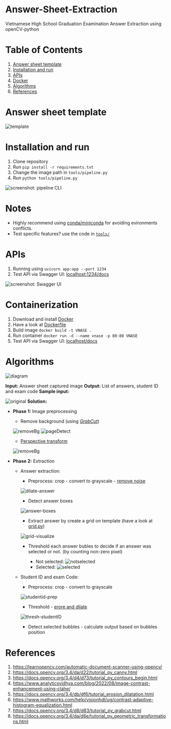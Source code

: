# Answer-Sheet-Extraction
Vietnamese High School Graduation Examination Answer Extraction using openCV-python

# Table of Contents
1. [Answer sheet template](#Answer-sheet-template)
2. [Installation and run](#Installation-and-run)
3. [APIs](#APIs)
4. [Docker](#Containerization)
4. [Algorithms](#Algorithms)
5. [References](#References)

# Answer sheet template 

![template](data/template.png)

# Installation and run
1. Clone repository
2. Run ```pip install -r requirements.txt```
3. Change the image path in ```tools/pipeline.py```
4. Run ```python tools/pipeline.py```

![screenshot: pipeline CLI](screenshot/pipelineCLI.png)

# Notes
- Highly recommend using [conda/miniconda](https://docs.anaconda.com/free/miniconda/miniconda-install/) for avoiding evironments conflicts.
- Test specific features? use the code in [```tools/```](./tools/)

# APIs
1. Running using ```uvicorn app:app --port 1234```
2. Test API via Swagger UI: [localhost:1234/docs](localhost:1234/docs)

![screenshot: Swagger UI](screenshot/swaggerUI.jpeg)

# Containerization
1. Download and install [Docker](https://docs.docker.com/engine/install/)
2. Have a look at [Dockerfile](Dockerfile)
3. Build image ```docker build -t VNASE .```
4. Run container ```docker run -d --name vnase -p 80:80 VNASE```
5. Test API via Swagger UI: [localhost/docs](localhost/docs)

# Algorithms

![diagram](screenshot/VNAnswerSheetExtractionDiagram.png)

**Input:** Answer sheet captured image
**Output:** List of answers, student ID and exam code
**Sample input:** 

![original](data/sample%20(2).jpg)
**Solution:**
- **Phase 1:** Image preprocessing
    - Remove background (using [*GrabCut*](https://docs.opencv.org/3.4/d8/d83/tutorial_py_grabcut.html))

    ![removeBg](debug/0-paper/3_grabCut.jpg) 
    ![pageDetect](debug/0-paper/4_pageDetect.jpg)

    - [Perspective transform](https://docs.opencv.org/3.4/da/d6e/tutorial_py_geometric_transformations.html)

    ![removeBg](debug/0_preprocessed.jpg) 

- **Phase 2:** Extraction
    - Answer extraction:
        - Preprocess: crop - convert to grayscale - [remove noise](https://www.analyticsvidhya.com/blog/2022/08/image-contrast-enhancement-using-clahe/)

        ![dilate-answer](debug/answer/5_dilate_canny.jpg) 

        - Detect answer boxes

        ![answer-boxes](debug/answer/6_boxes.jpg) 

        - Extract answer by create a grid on template (have a look at [grid.py](src/extraction/grid.py)) 

        ![grid-visualize](debug/answer/4_2.jpg) 

        - Threshold each answer bubles to decide if an answer was selected or not. (by counting non-zero pixel)

            - Not selected: ![notselected](debug/answer/slice/1_0.jpg) 
            - Selected: ![selected](debug/answer/slice/1_2.jpg) 
        
    - Student ID and exam Code:
         
        - Preprocess: crop - convert to grayscale

        ![studentid-prep](debug/studentID/0_student_id.jpg)

        - Threshold - [erore and dilate](https://docs.opencv.org/3.4/db/df6/tutorial_erosion_dilatation.html)

        ![thresh-studentID](debug/studentID/7_binary.jpg)

        - Detect selected bubbles - calculate output based on bubbles position


# References
1. https://learnopencv.com/automatic-document-scanner-using-opencv/
2. https://docs.opencv.org/3.4/da/d22/tutorial_py_canny.html
3. https://docs.opencv.org/3.4/d4/d73/tutorial_py_contours_begin.html
4. https://www.analyticsvidhya.com/blog/2022/08/image-contrast-enhancement-using-clahe/
5. https://docs.opencv.org/3.4/db/df6/tutorial_erosion_dilatation.html
6. https://www.mathworks.com/help/visionhdl/ug/contrast-adaptive-histogram-equalization.html
7. https://docs.opencv.org/3.4/d8/d83/tutorial_py_grabcut.html
8. https://docs.opencv.org/3.4/da/d6e/tutorial_py_geometric_transformations.html
